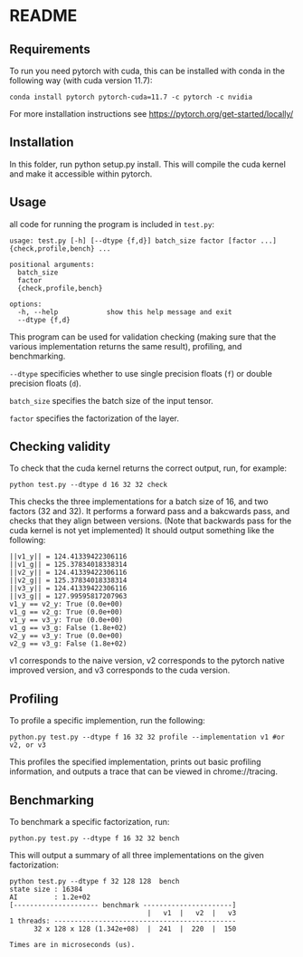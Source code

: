 # README

## Requirements

To run you need pytorch with cuda, this can be installed with conda in the following way (with cuda version 11.7):

```
conda install pytorch pytorch-cuda=11.7 -c pytorch -c nvidia
``` 

For more installation instructions see https://pytorch.org/get-started/locally/

## Installation
In this folder, run python setup.py install. This will compile the cuda kernel and make it accessible within pytorch. 

## Usage

all code for running the program is included in `test.py`: 

```
usage: test.py [-h] [--dtype {f,d}] batch_size factor [factor ...] {check,profile,bench} ...

positional arguments:
  batch_size
  factor
  {check,profile,bench}

options:
  -h, --help            show this help message and exit
  --dtype {f,d}
```

This program can be used for validation checking (making sure that the various implementation returns the same result), profiling, and benchmarking.

`--dtype` specificies whether to use single precision floats (`f`) or double precision floats (`d`).

`batch_size` specifies the batch size of the input tensor. 

`factor` specifies the factorization of the layer. 

## Checking validity

To check that the cuda kernel returns the correct output, run, for example:

```
python test.py --dtype d 16 32 32 check
```

This checks the three implementations for a batch size of 16, and two factors (32 and 32).
It performs a forward pass and a bakcwards pass, and checks that they align between versions.
(Note that backwards pass for the cuda kernel is not yet implemented)
It should output something like the following:
```
||v1_y|| = 124.41339422306116
||v1_g|| = 125.37834018338314
||v2_y|| = 124.41339422306116
||v2_g|| = 125.37834018338314
||v3_y|| = 124.41339422306116
||v3_g|| = 127.99595817207963
v1_y == v2_y: True (0.0e+00)
v1_g == v2_g: True (0.0e+00)
v1_y == v3_y: True (0.0e+00)
v1_g == v3_g: False (1.8e+02)
v2_y == v3_y: True (0.0e+00)
v2_g == v3_g: False (1.8e+02)
```

v1 corresponds to the naive version, v2 corresponds to the pytorch native improved version, and v3 corresponds to the cuda version. 

## Profiling
To profile a specific implemention, run the following: 


```
python.py test.py --dtype f 16 32 32 profile --implementation v1 #or v2, or v3
```

This profiles the specified implementation, prints out basic profiling information, and outputs a trace that can be viewed in chrome://tracing.

## Benchmarking

To benchmark a specific factorization, run:

```
python.py test.py --dtype f 16 32 32 bench
```

This will output a summary of all three implementations on the given factorization: 

```
python test.py --dtype f 32 128 128  bench
state size : 16384
AI         : 1.2e+02
[--------------------- benchmark ----------------------]
                                  |   v1  |   v2  |   v3
1 threads: ---------------------------------------------
      32 x 128 x 128 (1.342e+08)  |  241  |  220  |  150

Times are in microseconds (us).
```

